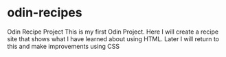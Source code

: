 # odin-recipes
Odin Recipe Project
This is my first Odin Project. Here I will create a recipe site that shows what I have learned about using HTML. Later I will return to this and make improvements using CSS